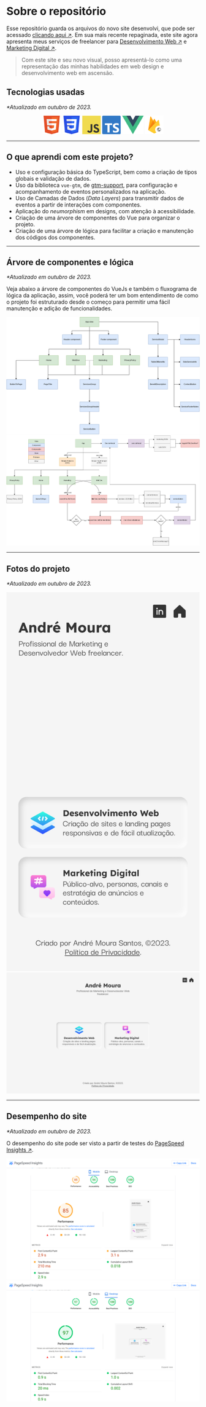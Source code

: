 # Sobre o repositório

Esse repositório guarda os arquivos do novo site desenvolvi, que pode ser acessado [clicando aqui ↗](https://andremourasantos.com.br). Em sua mais recente repaginada, este site agora apresenta meus serviços de freelancer para [Desenvolvimento Web ↗](https://andremourasantos.com.br/desenvolvimento-web) e [Marketing Digital ↗](https://andremourasantos.com.br/marketing-digital).

> Com este site e seu novo visual, posso apresentá-lo como uma representação das minhas habilidades em web design e desenvolvimento web em ascensão.

## Tecnologias usadas

_*Atualizado em outubro de 2023._

<div align="center">
  <img height="48" title="HTML5" src="./public/imagens/html5.png">
  <img height="48" title="CSS3" src="./public/imagens/css3.png">
  <img height="48" title="JavaScript" src="./public/imagens/js.png">
  <img height="48" title="TypeScript" src="./public/imagens/ts.png">
  <img height="48" title="VueJS 3" src="./public/imagens/vuejs.png">
  <img height="48" title="Firebase Hosting" src="./public/imagens/firebase-hosting.png">
</div>

---

## O que aprendi com este projeto?

- Uso e configuração básica do TypeScript, bem como a criação de tipos globais e validação de dados.
- Uso da biblioteca `vue-gtm`, de [gtm-support](https://github.com/gtm-support/vue-gtm), para configuração e acompanhamento de eventos personalizados na aplicação.
- Uso de Camadas de Dados (_Data Layers_) para transmitir dados de eventos a partir de interações com componentes.
- Aplicação do _neumorphism_ em designs, com atenção à acessibilidade.
- Criação de uma árvore de componentes do Vue para organizar o projeto.
- Criação de uma árvore de lógica para facilitar a criação e manutenção dos códigos dos componentes.

---

## Árvore de componentes e lógica

_*Atualizado em outubro de 2023._

Veja abaixo a árvore de componentes do VueJs e também o fluxograma de lógica da aplicação, assim, você poderá ter um bom entendimento de como o projeto foi estruturado desde o começo para permitir uma fácil manutenção e adição de funcionalidades.

<img title="Árvode de componentes do VueJS" src="./public/imagens/vuejs-tree.png">
<img title="Fluxograma de lógica da aplicação" src="./public/imagens/logic-fluxogram.png">

---

## Fotos do projeto

_*Atualizado em outubro de 2023._

<img title="Fotos do site em sua estiliazção para telefone" src="./public/imagens/andremourasantos.com.br_(Samsung Galaxy A52s 5G).png">
<img title="Fotos do site em sua estilização para computador" src="./public/imagens/andremourasantos.com.br_(Generic).png">

---

## Desempenho do site

_*Atualizado em outubro de 2023._

O desempenho do site pode ser visto a partir de testes do [PageSpeed Insights ↗](https://pagespeed.web.dev/analysis?url=https%3A%2F%2Fandremourasantos.com.br%2F).

<img title="Resultados do teste do PageSpeed Insights para telefone" src="./public/imagens/pagespeed-insights-telefone.png">
<img title="Resultados do teste do PageSpeed Insights para computador" src="./public/imagens/pagespeed-insights-computador.png">